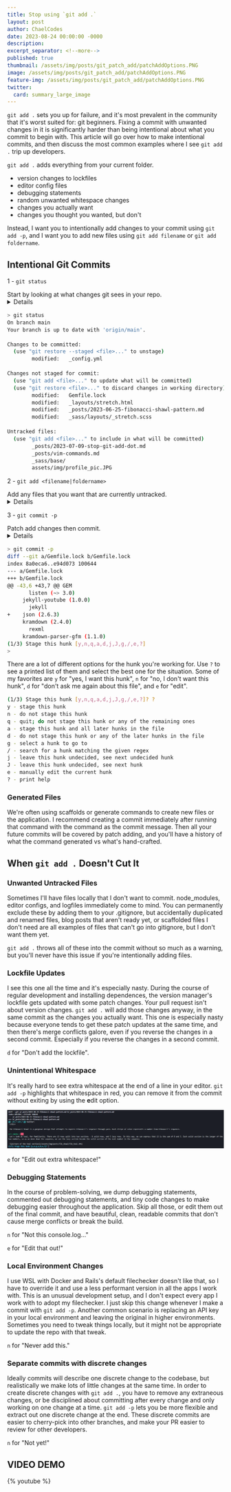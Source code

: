 ```yaml
---
title: Stop using `git add .`
layout: post
author: ChaelCodes
date: 2023-08-24 00:00:00 -0000
description: 
excerpt_separator: <!--more-->
published: true
thumbnail: /assets/img/posts/git_patch_add/patchAddOptions.PNG
image: /assets/img/posts/git_patch_add/patchAddOptions.PNG
feature-img: /assets/img/posts/git_patch_add/patchAddOptions.PNG
twitter:
  card: summary_large_image
---
```

`git add .` sets you up for failure, and it's most prevalent in the community that it's worst suited for: git beginners. Fixing a commit with unwanted changes in it is significantly harder than being intentional about what you commit to begin with. This article will go over how to make intentional commits, and then discuss the most common examples where I see `git add .` trip up developers.
<!--more-->

`git add .` adds everything from your current folder.
- version changes to lockfiles
- editor config files
- debugging statements
- random unwanted whitespace changes
- changes you actually want
- changes you thought you wanted, but don't

Instead, I want you to intentionally add changes to your commit using `git add -p`, and I want you to add new files using `git add filename` or `git add foldername`.

## Intentional Git Commits
1 - `git status`

<summary>Start by looking at what changes git sees in your repo.</summary>
<details>
This command lists all the changes git sees. The first section is staged changes, which means they'll be included in the next commit you make. The next section is changes git sees to files that are tracked in git. The last section is important, these are untracked files. Git isn't looking at these files for changes yet. If you have files in the untracked section that you would never want to commit (node_modules or editor configs) you can add them to your .gitignore file and they'll no longer show up.
</details>

```sh
> git status
On branch main
Your branch is up to date with 'origin/main'.

Changes to be committed:
  (use "git restore --staged <file>..." to unstage)
        modified:   _config.yml

Changes not staged for commit:
  (use "git add <file>..." to update what will be committed)
  (use "git restore <file>..." to discard changes in working directory)
        modified:   Gemfile.lock
        modified:   _layouts/stretch.html
        modified:   _posts/2023-06-25-fibonacci-shawl-pattern.md
        modified:   _sass/layouts/_stretch.scss

Untracked files:
  (use "git add <file>..." to include in what will be committed)
        _posts/2023-07-09-stop-git-add-dot.md
        _posts/vim-commands.md
        _sass/base/
        assets/img/profile_pic.JPG
```

2 - `git add <filename|foldername>`
<summary>Add any files that you want that are currently untracked.</summary>
<details>git isn't going to surface these files in the next step. They're untracked, which means git doesn't see them as part of your changes. `git add filename|foldername` both work, but you can also use `git add -N filename` to indicate that you want to track this file, but not stage it yet.
</details>

3 - `git commit -p`
<summary>Patch add changes then commit.</summary>
<details>Reviewing each of your changes individually allows you to be intentional about your commits. You can break your commits down into smaller, more concise pieces, and exclude anything unnecessary, whether that's extra whitespace, debugging statements, or lockfile changes.</details>

```sh
> git commit -p
diff --git a/Gemfile.lock b/Gemfile.lock
index 8a0eca6..e94d073 100644
--- a/Gemfile.lock
+++ b/Gemfile.lock
@@ -43,6 +43,7 @@ GEM
       listen (~> 3.0)
     jekyll-youtube (1.0.0)
       jekyll
+    json (2.6.3)
     kramdown (2.4.0)
       rexml
     kramdown-parser-gfm (1.1.0)
(1/3) Stage this hunk [y,n,q,a,d,j,J,g,/,e,?]
>
```

There are a lot of different options for the hunk you're working for. Use `?` to see a printed list of them and select the best one for the situation. Some of my favorites are `y` for "yes, I want this hunk", `n` for "no, I don't want this hunk", `d` for "don't ask me again about this file", and `e` for "edit".

```sh
(1/3) Stage this hunk [y,n,q,a,d,j,J,g,/,e,?]? ?
y - stage this hunk
n - do not stage this hunk
q - quit; do not stage this hunk or any of the remaining ones
a - stage this hunk and all later hunks in the file
d - do not stage this hunk or any of the later hunks in the file
g - select a hunk to go to
/ - search for a hunk matching the given regex
j - leave this hunk undecided, see next undecided hunk
J - leave this hunk undecided, see next hunk
e - manually edit the current hunk
? - print help
```

### Generated Files
We're often using scaffolds or generate commands to create new files or the application. I recommend creating a commit immediately after running that command with the command as the commit message. Then all your future commits will be covered by patch adding, and you'll have a history of what the command generated vs what's hand-crafted.

## When `git add .` Doesn't Cut It

### Unwanted Untracked Files
Sometimes I'll have files locally that I don't want to commit. node_modules, editor configs, and logfiles immediately come to mind. You can permanently exclude these by adding them to your .gitignore, but accidentally duplicated and renamed files, blog posts that aren't ready yet, or scaffolded files I don't need are all examples of files that can't go into gitignore, but I don't want them yet.

`git add .` throws all of these into the commit without so much as a warning, but you'll never have this issue if you're intentionally adding files.

### Lockfile Updates
I see this one all the time and it's especially nasty. During the course of regular development and installing dependences, the version manager's lockfile gets updated with some patch changes. Your pull request isn't about version changes. `git add .` will add those changes anyway, in the same commit as the changes you actually want. This one is especially nasty because everyone tends to get these patch updates at the same time, and then there's merge conflicts galore, even if you reverse the changes in a second commit. Especially if you reverse the changes in a second commit.

`d` for "Don't add the lockfile".

### Unintentional Whitespace
It's really hard to see extra whitespace at the end of a line in your editor. `git add -p` highlights that whitespace in red, you can remove it from the commit without exiting by using the **e**dit option.

![extra whitespace at the end of the line highlighted in red from patch add. I'm not sure if this red highlighting is read by screenreaders - sorry.](/assets/img/posts/git_patch_add/gitAddWhitespace.PNG)

`e` for "Edit out extra whitespace!"

### Debugging Statements
In the course of problem-solving, we dump debugging statements, commented out debugging statements, and tiny code changes to make debugging easier throughout the application. Skip all those, or edit them out of the final commit, and have beautiful, clean, readable commits that don't cause merge conflicts or break the build.

`n` for "Not this console.log..."

`e` for "Edit that out!"

### Local Environment Changes
I use WSL with Docker and Rails's default filechecker doesn't like that, so I have to override it and use a less performant version in all the apps I work with. This is an unusual development setup, and I don't expect every app I work with to adopt my filechecker. I just skip this change whenever I make a commit with `git add -p`. Another common scenario is replacing an API key in your local environment and leaving the original in higher environments. Sometimes you need to tweak things locally, but it might not be appropriate to update the repo with that tweak.

`n` for "Never add this."

### Separate commits with discrete changes
Ideally commits will describe one discrete change to the codebase, but realistically we make lots of little changes at the same time. In order to create discrete changes with `git add .`, you have to remove any extraneous changes, or be disciplined about committing after every change and only working on one change at a time. `git add -p` lets you be more flexible and extract out one discrete change at the end. These discrete commits are easier to cherry-pick into other branches, and make your PR easier to review for other developers.

`n` for "Not yet!"

## VIDEO DEMO
{% youtube  %}